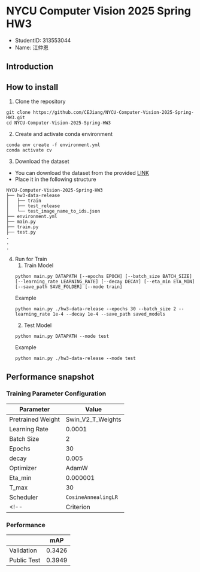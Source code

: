 # NYCU Computer Vision 2025 Spring HW3
- StudentID: 313553044
- Name: 江仲恩

## Introduction




## How to install

1. Clone the repository
```
git clone https://github.com/CEJiang/NYCU-Computer-Vision-2025-Spring-HW3.git
cd NYCU-Computer-Vision-2025-Spring-HW3
```

2. Create and activate conda environment
```
conda env create -f environment.yml
conda activate cv
```

3. Download the dataset 
- You can download the dataset from the provided [LINK](https://drive.google.com/file/d/1B0qWNzQZQmfQP7x7o4FDdgb9GvPDoFzI/view)
- Place it in the following structure
```
NYCU-Computer-Vision-2025-Spring-HW3
├── hw3-data-release
│   ├── train
│   ├── test_release
│   └── test_image_name_to_ids.json
├── environment.yml
├── main.py
├── train.py
├── test.py
.
.
.
```

4. Run for Train
    1. Train Model 
    ```
    python main.py DATAPATH [--epochs EPOCH] [--batch_size BATCH_SIZE] [--learning_rate LEARNING_RATE] [--decay DECAY] [--eta_min ETA_MIN] [--save_path SAVE_FOLDER] [--mode train]
    ```
    Example
    ```
    python main.py ./hw3-data-release --epochs 30 --batch_size 2 --learning_rate 1e-4 --decay 1e-4 --save_path saved_models
    ```
    2. Test Model
    ```
    python main.py DATAPATH --mode test
    ```
    Example
    ```
    python main.py ./hw3-data-release --mode test
    ```

## Performance snapshot
### Training Parameter Configuration

| Parameter        | Value                                                               |
|------------------|---------------------------------------------------------------------|
| Pretrained Weight| Swin_V2_T_Weights                                                   |
| Learning Rate    | 0.0001                                                              |
| Batch Size       | 2                                                                   |
| Epochs           | 30                                                                  |
| decay            | 0.005                                                               |
| Optimizer        | AdamW                                                               |
| Eta_min          | 0.000001                                                            |
| T_max            | 30                                                                  |
| Scheduler        | `CosineAnnealingLR`                                                 |
<!-- | Criterion        | `CrossEntropyLoss(Classification)` + `Smooth L1 Loss(Localization)` | -->

<!-- ### Training Curve
![Image](https://github.com/CEJiang/NYCU-Computer-Vision-2025-Spring-HW2/blob/main/Image/training_curve.png)
### validate mAP Curve
![Image](https://github.com/CEJiang/NYCU-Computer-Vision-2025-Spring-HW2/blob/main/Image/val_map_curve.png)
### validate AP / AR Curve
![Image](https://github.com/CEJiang/NYCU-Computer-Vision-2025-Spring-HW2/blob/main/Image/ResNet50_Original.png) -->

### Performance
|                  | mAP                      |
|------------------|--------------------------|
| Validation       | 0.3426                   |
| Public Test      | 0.3949                   |

